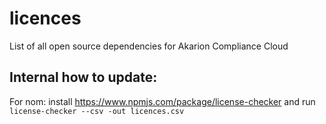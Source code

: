 # licences

List of all open source dependencies for Akarion Compliance Cloud

## Internal how to update:

For nom: install https://www.npmjs.com/package/license-checker and run ```license-checker --csv -out licences.csv```

